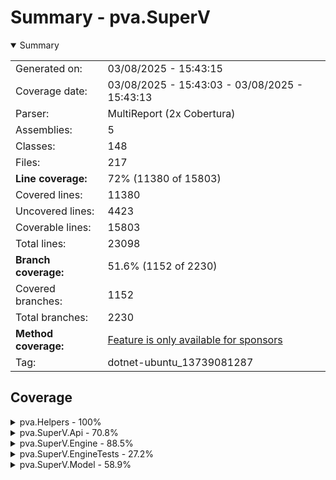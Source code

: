 # Summary - pva.SuperV
<details open><summary>Summary</summary>

|||
|:---|:---|
| Generated on: | 03/08/2025 - 15:43:15 |
| Coverage date: | 03/08/2025 - 15:43:03 - 03/08/2025 - 15:43:13 |
| Parser: | MultiReport (2x Cobertura) |
| Assemblies: | 5 |
| Classes: | 148 |
| Files: | 217 |
| **Line coverage:** | 72% (11380 of 15803) |
| Covered lines: | 11380 |
| Uncovered lines: | 4423 |
| Coverable lines: | 15803 |
| Total lines: | 23098 |
| **Branch coverage:** | 51.6% (1152 of 2230) |
| Covered branches: | 1152 |
| Total branches: | 2230 |
| **Method coverage:** | [Feature is only available for sponsors](https://reportgenerator.io/pro) |
| Tag: | dotnet-ubuntu_13739081287 |

</details>

## Coverage
<details><summary>pva.Helpers - 100%</summary>

|**Name**|**Line**|**Branch**|
|:---|---:|---:|
|**pva.Helpers**|**100%**|**100%**|
|pva.Helpers.Extensions.IDictionaryExtensions|100%|100%|
|pva.Helpers.Extensions.IEnumerableExtensions|100%|100%|

</details>
<details><summary>pva.SuperV.Api - 70.8%</summary>

|**Name**|**Line**|**Branch**|
|:---|---:|---:|
|**pva.SuperV.Api**|**70.8%**|**48.2%**|
|Microsoft.AspNetCore.Http.Generated|59.3%|47.2%|
|pva.SuperV.Api.AppJsonSerializerContext|79.4%|48.1%|
|pva.SuperV.Api.NonRunnableProjectException|100%||
|pva.SuperV.Api.NonWipProjectException|100%||
|pva.SuperV.Api.Routes.Classes.ClassEndpoints|100%||
|pva.SuperV.Api.Routes.Classes.CreateClass|45.4%||
|pva.SuperV.Api.Routes.Classes.DeleteClass|45.4%||
|pva.SuperV.Api.Routes.Classes.GetClass|40%||
|pva.SuperV.Api.Routes.Classes.GetClasses|40%||
|pva.SuperV.Api.Routes.FieldDefinitions.CreateFieldDefinitions|45.4%||
|pva.SuperV.Api.Routes.FieldDefinitions.DeleteFieldDefinition|45.4%||
|pva.SuperV.Api.Routes.FieldDefinitions.FieldDefinitionEndpoints|100%||
|pva.SuperV.Api.Routes.FieldDefinitions.GetFieldDefinition|45.4%||
|pva.SuperV.Api.Routes.FieldDefinitions.GetFieldDefinitions|40%||
|pva.SuperV.Api.Routes.FieldFormatters.CreateFieldFormatter|45.4%||
|pva.SuperV.Api.Routes.FieldFormatters.DeleteFieldFormatter|45.4%||
|pva.SuperV.Api.Routes.FieldFormatters.FieldFormattersEndpoints|100%||
|pva.SuperV.Api.Routes.FieldFormatters.GetFieldFormatter|45.4%||
|pva.SuperV.Api.Routes.FieldFormatters.GetFieldFormatters|45.4%||
|pva.SuperV.Api.Routes.FieldFormatters.GetFieldFormatterTypes|62.5%||
|pva.SuperV.Api.Routes.FieldProcessings.CreateProcessing|62.5%||
|pva.SuperV.Api.Routes.FieldProcessings.DeleteProcessing|45.4%||
|pva.SuperV.Api.Routes.FieldProcessings.FieldProcessingEndpoints|100%||
|pva.SuperV.Api.Routes.FieldProcessings.GetProcessing|40%||
|pva.SuperV.Api.Routes.FieldProcessings.GetProcessings|40%||
|pva.SuperV.Api.Routes.HistoryRepositories.CreateHistoryRepository|45.4%||
|pva.SuperV.Api.Routes.HistoryRepositories.DeleteHistoryRepository|45.4%||
|pva.SuperV.Api.Routes.HistoryRepositories.GetHistoryRepositories|40%||
|pva.SuperV.Api.Routes.HistoryRepositories.GetHistoryRepository|40%||
|pva.SuperV.Api.Routes.HistoryRepositories.HistoryRepositoryEndpoints|100%||
|pva.SuperV.Api.Routes.Instances.CreateInstance|40%||
|pva.SuperV.Api.Routes.Instances.DeleteInstance|45.4%||
|pva.SuperV.Api.Routes.Instances.GetInstance|40%||
|pva.SuperV.Api.Routes.Instances.GetInstanceField|40%||
|pva.SuperV.Api.Routes.Instances.GetInstances|40%||
|pva.SuperV.Api.Routes.Instances.InstancesEndpoints|100%||
|pva.SuperV.Api.Routes.Instances.UpdateInstanceFieldValue|40%||
|pva.SuperV.Api.Routes.Projects.BuildProject|57.1%||
|pva.SuperV.Api.Routes.Projects.CreateProject|62.5%||
|pva.SuperV.Api.Routes.Projects.CreateProjectFromRunnable|62.5%||
|pva.SuperV.Api.Routes.Projects.GetProject|70%||
|pva.SuperV.Api.Routes.Projects.GetProjects|57.1%||
|pva.SuperV.Api.Routes.Projects.LoadProjectFromDefinitions|50%||
|pva.SuperV.Api.Routes.Projects.LoadProjectInstances|50%||
|pva.SuperV.Api.Routes.Projects.ProjectEndpoints|100%||
|pva.SuperV.Api.Routes.Projects.SaveProjectDefinitions|53.8%|50%|
|pva.SuperV.Api.Routes.Projects.SaveProjectInstances|76.9%|50%|
|pva.SuperV.Api.Routes.Projects.UnloadProject|45.4%||
|pva.SuperV.Api.Services.BaseService|94.1%|75%|
|pva.SuperV.Api.Services.Classes.ClassService|91.3%|50%|
|pva.SuperV.Api.Services.FieldDefinitions.FieldDefinitionService|64.7%|50%|
|pva.SuperV.Api.Services.FieldFormatters.FieldFormatterService|94.7%|83.3%|
|pva.SuperV.Api.Services.FieldProcessings.FieldProcessingService|86%|50%|
|pva.SuperV.Api.Services.HistoryRepositories.HistoryRepositoryService|89.2%|50%|
|pva.SuperV.Api.Services.Instances.FieldValueService|100%||
|pva.SuperV.Api.Services.Instances.InstanceService|71%|50%|
|pva.SuperV.Api.Services.Projects.ProjectService|98.1%|87.5%|
|pva.SuperV.Api.WebApiProgram|86.9%||
|System.Runtime.CompilerServices|0%||

</details>
<details><summary>pva.SuperV.Engine - 88.5%</summary>

|**Name**|**Line**|**Branch**|
|:---|---:|---:|
|**pva.SuperV.Engine**|**88.5%**|**73.2%**|
|pva.SuperV.Engine.Class|96%|83.3%|
|pva.SuperV.Engine.EnumFormatter|68.5%|50%|
|pva.SuperV.Engine.Exceptions.EntityAlreadyExistException|100%||
|pva.SuperV.Engine.Exceptions.InvalidIdentifierNameException|100%||
|pva.SuperV.Engine.Exceptions.InvalidTypeForFormatterException|100%||
|pva.SuperV.Engine.Exceptions.NoHistoryStorageEngineException|100%||
|pva.SuperV.Engine.Exceptions.StringConversionException|100%||
|pva.SuperV.Engine.Exceptions.SuperVException|100%||
|pva.SuperV.Engine.Exceptions.UnhandledFieldTypeException|0%||
|pva.SuperV.Engine.Exceptions.UnhandledHistoryFieldTypeException|100%||
|pva.SuperV.Engine.Exceptions.UnknownEntityException|100%||
|pva.SuperV.Engine.Exceptions.WrongFieldTypeException|100%||
|pva.SuperV.Engine.Field`1|72.4%|64.8%|
|pva.SuperV.Engine.FieldDefinition`1|100%|92.8%|
|pva.SuperV.Engine.FieldFormatter|100%|100%|
|pva.SuperV.Engine.HistoryStorage.HistoryRepository|85.7%|50%|
|pva.SuperV.Engine.HistoryStorage.HistoryRow|100%|100%|
|pva.SuperV.Engine.HistoryStorage.HistoryStorageEngineFactory|92.3%|83.3%|
|pva.SuperV.Engine.HistoryStorage.NullHistoryStorageEngine|42.1%||
|pva.SuperV.Engine.HistoryStorage.TDengineHistoryStorage|77%|66.6%|
|pva.SuperV.Engine.IdentifierValidation|100%|75%|
|pva.SuperV.Engine.Instance|100%|100%|
|pva.SuperV.Engine.JsonConverters.FieldDefinitionJsonConverter|81.8%|77.7%|
|pva.SuperV.Engine.JsonConverters.FieldValueProcessingJsonConverter|79.7%|63.3%|
|pva.SuperV.Engine.JsonConverters.InstanceJsonConverter|81.3%|67.6%|
|pva.SuperV.Engine.JsonConverters.JsonHelpers|60%|50%|
|pva.SuperV.Engine.Processing.AlarmStateProcessing`1|97.6%|77.5%|
|pva.SuperV.Engine.Processing.FieldValueProcessing`1|91.8%|75%|
|pva.SuperV.Engine.Processing.HistorizationProcessing`1|87.6%|58.3%|
|pva.SuperV.Engine.Project|99.2%|95.4%|
|pva.SuperV.Engine.ProjectAssemblyLoader|100%||
|pva.SuperV.Engine.ProjectBuilder|91%|75%|
|pva.SuperV.Engine.ProjectStorage|100%|75%|
|pva.SuperV.Engine.RunnableProject|93.3%|75%|
|pva.SuperV.Engine.WipProject|97.8%|91.6%|
|System.Text.RegularExpressions.Generated|94.1%|76.4%|

</details>
<details><summary>pva.SuperV.EngineTests - 27.2%</summary>

|**Name**|**Line**|**Branch**|
|:---|---:|---:|
|**pva.SuperV.EngineTests**|**27.2%**|**17.8%**|
|AutoGeneratedProgram|0%||
|pva.SuperV.EngineTests.ProjectHelpers|54.2%|50%|
|pva.SuperV.EngineTests.ProjectStorageTest|0%|0%|

</details>
<details><summary>pva.SuperV.Model - 58.9%</summary>

|**Name**|**Line**|**Branch**|
|:---|---:|---:|
|**pva.SuperV.Model**|**58.9%**|**31.4%**|
|pva.SuperV.Model.Classes.ClassMapper|100%||
|pva.SuperV.Model.Classes.ClassModel|100%||
|pva.SuperV.Model.FieldDefinitions.BoolFieldDefinitionModel|100%||
|pva.SuperV.Model.FieldDefinitions.DateTimeFieldDefinitionModel|100%||
|pva.SuperV.Model.FieldDefinitions.DoubleFieldDefinitionModel|100%||
|pva.SuperV.Model.FieldDefinitions.FieldDefinitionMapper|33.3%|27.6%|
|pva.SuperV.Model.FieldDefinitions.FieldDefinitionModel|100%||
|pva.SuperV.Model.FieldDefinitions.FloatFieldDefinitionModel|100%||
|pva.SuperV.Model.FieldDefinitions.IntFieldDefinitionModel|100%||
|pva.SuperV.Model.FieldDefinitions.LongFieldDefinitionModel|100%||
|pva.SuperV.Model.FieldDefinitions.ShortFieldDefinitionModel|100%||
|pva.SuperV.Model.FieldDefinitions.StringFieldDefinitionModel|100%||
|pva.SuperV.Model.FieldDefinitions.TimeSpanFieldDefinitionModel|100%||
|pva.SuperV.Model.FieldDefinitions.UintFieldDefinitionModel|100%||
|pva.SuperV.Model.FieldDefinitions.UlongFieldDefinitionModel|100%||
|pva.SuperV.Model.FieldDefinitions.UshortFieldDefinitionModel|100%||
|pva.SuperV.Model.FieldFormatters.CreateFieldFormatterRequest|100%||
|pva.SuperV.Model.FieldFormatters.EnumFormatterModel|100%||
|pva.SuperV.Model.FieldFormatters.FieldFormatterMapper|80%|50%|
|pva.SuperV.Model.FieldFormatters.FieldFormatterModel|100%||
|pva.SuperV.Model.FieldProcessings.AlarmStateProcessingModel|100%||
|pva.SuperV.Model.FieldProcessings.FieldProcessingMapper|45.2%|26%|
|pva.SuperV.Model.FieldProcessings.FieldValueProcessingModel|100%||
|pva.SuperV.Model.FieldProcessings.HistorizationProcessingModel|100%||
|pva.SuperV.Model.HistoryRepositories.HistoryRepositoryMapper|100%||
|pva.SuperV.Model.HistoryRepositories.HistoryRepositoryModel|100%||
|pva.SuperV.Model.Instances.BoolFieldValueModel|0%||
|pva.SuperV.Model.Instances.DateTimeFieldValueModel|0%||
|pva.SuperV.Model.Instances.DoubleFieldValueModel|0%||
|pva.SuperV.Model.Instances.FieldMapper|100%||
|pva.SuperV.Model.Instances.FieldModel|100%||
|pva.SuperV.Model.Instances.FieldValueMapper|36.1%|46.6%|
|pva.SuperV.Model.Instances.FieldValueModel|100%||
|pva.SuperV.Model.Instances.FloatFieldValueModel|0%||
|pva.SuperV.Model.Instances.InstanceMapper|100%||
|pva.SuperV.Model.Instances.InstanceModel|100%||
|pva.SuperV.Model.Instances.IntFieldValueModel|100%||
|pva.SuperV.Model.Instances.LongFieldValueModel|0%||
|pva.SuperV.Model.Instances.ShortFieldValueModel|100%||
|pva.SuperV.Model.Instances.StringFieldValueModel|100%||
|pva.SuperV.Model.Instances.TimeSpanFieldValueModel|0%||
|pva.SuperV.Model.Instances.UintFieldValueModel|0%||
|pva.SuperV.Model.Instances.UlongFieldValueModel|0%||
|pva.SuperV.Model.Instances.UshortFieldValueModel|0%||
|pva.SuperV.Model.Projects.CreateProjectRequest|100%||
|pva.SuperV.Model.Projects.ProjectMapper|100%||
|pva.SuperV.Model.Projects.ProjectModel|100%||
|pva.SuperV.Model.UnhandledMappingException|0%||

</details>
